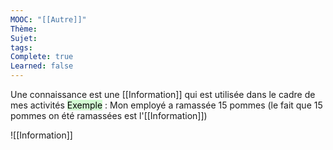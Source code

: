 ```yaml
---
MOOC: "[[Autre]]"
Thème: 
Sujet: 
tags: 
Complete: true
Learned: false
---
```

Une connaissance est une [[Information]] qui est utilisée dans le cadre de mes activités
<mark style="background: #BBFABBA6;">Exemple</mark> : Mon employé a ramassée 15 pommes (le fait que 15 pommes on été ramassées est l'[[Information]])

![[Information]]